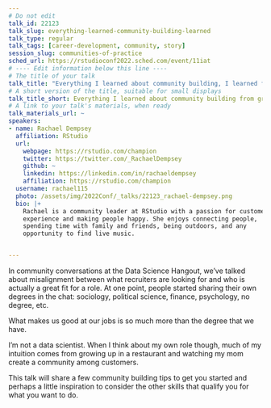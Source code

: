 ```yaml
---
# Do not edit
talk_id: 22123
talk_slug: everything-learned-community-building-learned
talk_type: regular
talk_tags: [career-development, community, story]
session_slug: communities-of-practice
sched_url: https://rstudioconf2022.sched.com/event/11iat
# ---- Edit information below this line ----
# The title of your talk
talk_title: "Everything I learned about community building, I learned from growing up in a restaurant"
# A short version of the title, suitable for small displays
talk_title_short: Everything I learned about community building from growing up in a restaurant
# A link to your talk's materials, when ready
talk_materials_url: ~
speakers:
- name: Rachael Dempsey
  affiliation: RStudio
  url:
    webpage: https://rstudio.com/champion
    twitter: https://twitter.com/_RachaelDempsey
    github: ~
    linkedin: https://linkedin.com/in/rachaeldempsey
    affiliation: https://rstudio.com/champion
  username: rachael115
  photo: /assets/img/2022Conf/_talks/22123_rachael-dempsey.png
  bio: |+
    Rachael is a community leader at RStudio with a passion for customer
    experience and making people happy. She enjoys connecting people,
    spending time with family and friends, being outdoors, and any
    opportunity to find live music.


---
```


<!-- ABSTRACT ----
Please write abstract below. You may use simple markdown (links, code style, bold, italics)
-->

In community conversations at the Data Science Hangout, we’ve talked about
misalignment between what recruiters are looking for and who is actually a great
fit for a role. At one point, people started sharing their own degrees in the
chat: sociology, political science, finance, psychology, no degree, etc.

What makes us good at our jobs is so much more than the degree that we have.

I’m not a data scientist. When I think about my own role though, much of my
intuition comes from growing up in a restaurant and watching my mom create a
community among customers.

This talk will share a few community building tips to get you started and
perhaps a little inspiration to consider the other skills that qualify you for
what you want to do.
